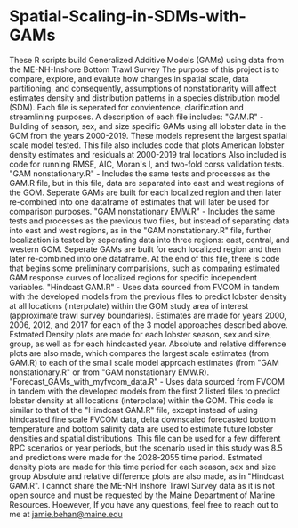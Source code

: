 # Spatial-Scaling-in-SDMs-with-GAMs
These R scripts build Generalized Additive Models (GAMs) using data from the ME-NH-Inshore Bottom Trawl Survey
The purpose of this project is to compare, explore, and evalute how changes in spatial scale, data partitioning, and consequently, assumptions of nonstationarity will affect estimates density and distribution patterns in a species distribution model (SDM).
Each file is seperated for convientence, clarification and streamlining purposes.
A description of each file includes:
"GAM.R" - Building of season, sex, and size specific GAMs using all lobster data in the GOM from the years 2000-2019. These models represent the largest spatial scale model tested.
      This file also includes code that plots American lobster density estimates and residuals at 2000-2019 tral locations
      Also included is code for running RMSE, AIC, Moran's I, and two-fold corss validation tests.
"GAM nonstationary.R" - Includes the same tests and processes as the GAM.R file, but in this file, data are separated into east and west regions of the GOM. Seperate GAMs are built for
      each localized region and then later re-combined into one dataframe of estimates that will later be used for comparison purposes.
"GAM nonstationary EMW.R" - Includes the same tests and processes as the previous two files, but instead of separating data into east and west regions, as in the "GAM nonstationary.R"
      file, further localization is tested by seperating data into three regions: east, central, and western GOM. Seperate GAMs are built for each localized region and then later 
      re-combined into one dataframe. 
      At the end of this file, there is code that begins some preliminary comparisions, such as comparing estimated GAM response curves of localized regions for specific independent
      variables.
 "Hindcast GAM.R" - Uses data sourced from FVCOM in tandem with the developed models from the previous files to predict lobster density at all locations (interpolate) within the GOM
      study area of interest (approximate trawl survey boundaries). Estimates are made for years 2000, 2006, 2012, and 2017 for each of the 3 model approaches described above. Estmated
      Density plots are made for each lobster season, sex and size, group, as well as for each hindcasted year. Absolute and relative difference plots are also made, which compares the
      largest scale estimates (from GAM.R) to each of the small scale model approach estimates (from "GAM nonstationary.R" or from "GAM nonstationary EMW.R).
 "Forecast_GAMs_with_myfvcom_data.R" - Uses data sourced from FVCOM in tandem with the developed models from the first 2 listed files to predict lobster density at all locations
      (interpolate) within the GOM. This code is similar to that of the "Himdcast GAM.R" file, except instead of using hindcasted fine scale FVCOM data, delta downscaled forecasted 
      bottom temperature and bottom salinity data are used to estimate future lobster densities and spatial distributions. This file can be used for a few different RPC scenarios or
      year periods, but the scenario used in this study was 8.5 and predictions were made for the 2028-2055 time period. Estmated density plots are made for this time period for each
      season, sex and size group Absolute and relative difference plots are also made, as in "Hindcast GAM.R".
 I cannot share the ME-NH Inshore Trawl Survey data as it is not open source and must be requested by the Maine Department of Marine Resources.
 Hoewever, If you have any questions, feel free to reach out to me at jamie.behan@maine.edu
